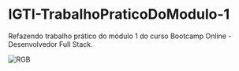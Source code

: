# IGTI-TrabalhoPraticoDoModulo-1
Refazendo trabalho prático do módulo 1  do curso Bootcamp Online - Desenvolvedor Full Stack.


![RGB](https://user-images.githubusercontent.com/65515537/173408831-bd7f6fdd-b799-4f7f-8add-523a7ee3283f.gif)
